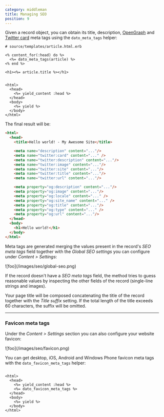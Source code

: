 ```yaml
---
category: middleman
title: Managing SEO
position: 9
---
```


Given a record object, you can obtain its title, description, [OpenGraph](http://ogp.me/) and [Twitter card](https://dev.twitter.com/cards/overview) meta tags using the `dato_meta_tags` helper:

```erb
# source/templates/article.html.erb

<% content_for(:head) do %>
  <%= dato_meta_tags(article) %>
<% end %>

<h1><%= article.title %></h1>
```

```erb

<html>
  <head>
    <%= yield_content :head %>
  </head>
  <body>
    <%= yield %>
  </body>
</html>
```

The final result will be:

```html
<html>
  <head>
    <title>Hello world! - My Awesome Site</title>

    <meta name="description" content="..."/>
    <meta name="twitter:card" content="..." />
    <meta name="twitter:description" content="..."/>
    <meta name="twitter:image" content="..."/>
    <meta name="twitter:site" content="..."/>
    <meta name="twitter:title" content="..."/>
    <meta name="twitter:url" content="..."/>

    <meta property="og:description" content="..."/>
    <meta property="og:image" content="..."/>
    <meta property="og:locale" content="..." />
    <meta property="og:site_name" content="..." />
    <meta property="og:title" content="..."/>
    <meta property="og:type" content="..." />
    <meta property="og:url" content="..."/>
  </head>
  <body>
    <h1>Hello world!</h1>
  </body>
</html>
```

Meta tags are generated merging the values present in the record's *SEO meta tags* field together with the *Global SEO settings* you can configure under *Content > Settings*:

<div class="smaller">
  ![foo](/images/seo/global-seo.png)
</div>

If the record doesn't have a *SEO meta tags* field, the method tries to guess reasonable values by inspecting the other fields of the record (single-line strings and images).

Your page title will be composed concatenating the title of the record together with the *Title suffix* setting. If the total length of the title exceeds 60 characters, the suffix will be omitted.

---

### Favicon meta tags

Under the *Content > Settings* section you can also configure your website favicon:

<div class="smaller">
  ![foo](/images/seo/favicon.png)
</div>

You can get desktop, iOS, Android and Windows Phone favicon meta tags with the `dato_favicon_meta_tags` helper:

```erb

<html>
  <head>
    <%= yield_content :head %>
    <%= dato_favicon_meta_tags %>
  </head>
  <body>
    <%= yield %>
  </body>
</html>
```
